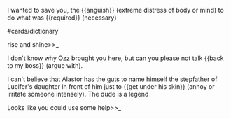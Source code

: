 I wanted to save you, the {{anguish}} (extreme distress of body or mind) to do what was {{required}} (necessary) <!--SR:!2000-01-01,1,250!2024-02-04,3,250--> 

#cards/dictionary 

rise and shine>>_ <!--SR:!2024-02-10,9,250-->

I don't know why Ozz brought you here, but can you please not talk {{back to my boss}} (argue with).

I can't believe that Alastor has the guts to name himself the stepfather of Lucifer's daughter in front of him just to {{get under his skin}} (annoy or irritate someone intensely). The dude is a legend

Looks like you could use some help>>_